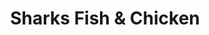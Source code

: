 ---
title: "Sharks Fish & Chicken"
url: /little-rock/sharks-fish-und-chicken/
shop: Lebensmittel
---
